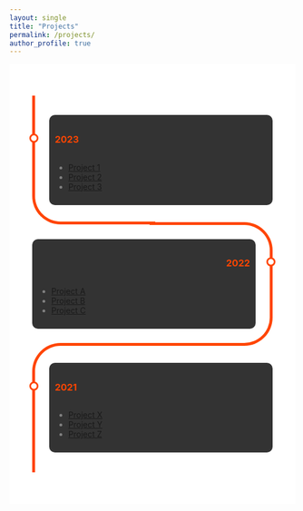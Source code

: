 ```yaml
---
layout: single
title: "Projects" 
permalink: /projects/
author_profile: true
---
```


<div class="page__content" style="background-color: white; margin: 0 auto; max-width: 800px; padding: 20px;">
  
  <style>

    /* Timeline Container */
    .timeline {
      background: var(--primary-color);
      margin: 20px auto;
      padding: 20px;
    }

    /* Card container */
    .card {
      position: relative;
      max-width: 400px;
    }

    /* setting padding based on even or odd */
    .card:nth-child(odd) {
      padding: 30px 0 30px 30px;
    }
    .card:nth-child(even) {
      padding: 30px 30px 30px 0;
    }
    /* Global ::before */
    .card::before {
      content: "";
      position: absolute;
      width: 50%;
      border: solid orangered;
    }

    /* Setting the border of top, bottom, left */
    .card:nth-child(odd)::before {
      left: 0px;
      top: -4.5px;
      bottom: -4.5px;
      border-width: 5px 0 5px 5px;
      border-radius: 50px 0 0 50px;
    }

    /* Setting the border of top, bottom, right */
    .card:nth-child(even)::before {
      right: 0;
      top: 0;
      bottom: 0;
      border-width: 5px 5px 5px 0;
      border-radius: 0 50px 50px 0;
    }

    /* Removing the border if it is the first card */
    .card:first-child::before {
      border-top: 0;
      border-top-left-radius: 0;
    }

    /* Removing the border if it is the last card and it's odd */
    .card:last-child:nth-child(odd)::before {
      border-bottom: 0;
      border-bottom-left-radius: 0;
    }

    /* Removing the border if it is the last card and it's even */
    .card:last-child:nth-child(even)::before {
      border-bottom: 0;
      border-bottom-right-radius: 0;
    }

    /* Information about the timeline */
    .info {
      display: flex;
      flex-direction: column;
      background: #333;
      color: gray;
      border-radius: 10px;
      padding: 10px;
    }

    /* Title of the card */
    .title {
      color: orangered;
      position: relative;
    }

    /* Timeline dot */
    .title::before {
      content: "";
      position: absolute;
      width: 10px;
      height: 10px;
      background: white;
      border-radius: 999px;
      border: 3px solid orangered;
    }

    /* text right if the card is even */
    .card:nth-child(even) > .info > .title {
      text-align: right;
    }

    /* setting dot to the left if the card is odd */
    .card:nth-child(odd) > .info > .title::before {
      left: -45px;
    }

    /* setting dot to the right if the card is odd */
    .card:nth-child(even) > .info > .title::before {
      right: -45px;
    }
  </style>

  <div class="timeline">
    <div class="outer">
      <div class="card">
        <div class="info">
          <h3 class="title">2023</h3>
          <ul>
            <li><a href="/projects/2023/project1/">Project 1</a></li>
            <li><a href="/projects/2023/project2/">Project 2</a></li>
            <li><a href="/projects/2023/project3/">Project 3</a></li>
          </ul>
        </div>
      </div>
      <div class="card">
        <div class="info">
          <h3 class="title">2022</h3>
          <ul>
            <li><a href="/projects/2022/projectA/">Project A</a></li>
            <li><a href="/projects/2022/projectB/">Project B</a></li>
            <li><a href="/projects/2022/projectC/">Project C</a></li>
          </ul>
        </div>
      </div>
      <div class="card">
        <div class="info">
          <h3 class="title">2021</h3>
          <ul>
            <li><a href="/projects/2021/projectX/">Project X</a></li>
            <li><a href="/projects/2021/projectY/">Project Y</a></li>
            <li><a href="/projects/2021/projectZ/">Project Z</a></li>
          </ul>
        </div>
      </div>
    </div>
  </div>
</div>
